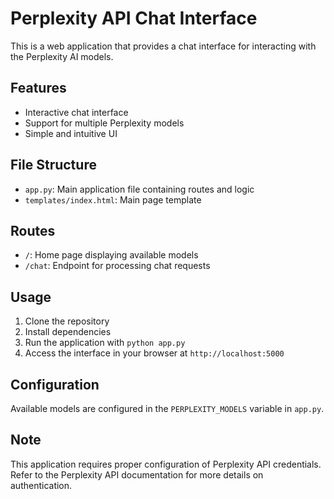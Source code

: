 # Perplexity API Chat Interface

This is a web application that provides a chat interface for interacting with the Perplexity AI models.

## Features

- Interactive chat interface
- Support for multiple Perplexity models
- Simple and intuitive UI

## File Structure

- `app.py`: Main application file containing routes and logic
- `templates/index.html`: Main page template

## Routes

- `/`: Home page displaying available models
- `/chat`: Endpoint for processing chat requests

## Usage

1. Clone the repository
2. Install dependencies
3. Run the application with `python app.py`
4. Access the interface in your browser at `http://localhost:5000`

## Configuration

Available models are configured in the `PERPLEXITY_MODELS` variable in `app.py`.

## Note

This application requires proper configuration of Perplexity API credentials. Refer to the Perplexity API documentation for more details on authentication.